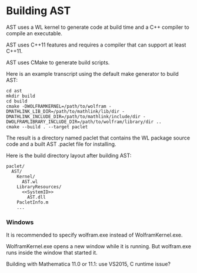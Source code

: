 
# Building AST

AST uses a WL kernel to generate code at build time and a C++ compiler to compile an executable.

AST uses C++11 features and requires a compiler that can support at least C++11.

AST uses CMake to generate build scripts.

Here is an example transcript using the default make generator to build AST:

```
cd ast
mkdir build
cd build
cmake -DWOLFRAMKERNEL=/path/to/wolfram -DMATHLINK_LIB_DIR=/path/to/mathlink/lib/dir -DMATHLINK_INCLUDE_DIR=/path/to/mathlink/include/dir -DWOLFRAMLIBRARY_INCLUDE_DIR=/path/to/wolfram/library/dir ..
cmake --build . --target paclet
```

The result is a directory named paclet that contains the WL package source code and a built AST .paclet file for installing.

Here is the build directory layout after building AST:

```
paclet/
  AST/
    Kernel/
      AST.wl
    LibraryResources/
      <<SystemID>>
        AST.dll
    PacletInfo.m
    ...
```




### Windows


It is recommended to specify wolfram.exe instead of WolframKernel.exe.

WolframKernel.exe opens a new window while it is running. But wolfram.exe runs inside the window that started it.


Building with Mathematica 11.0 or 11.1: use VS2015, C runtime issue?

